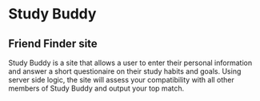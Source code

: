 # Study Buddy 
## Friend Finder site

Study Buddy is a site that allows a user to enter their personal information and answer a short questionaire on their study habits and goals. Using server side logic, the site will assess your compatibility with all other members of Study Buddy and output your top match.
